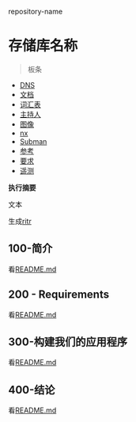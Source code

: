 repository-name

# 存储库名称

> 板条

-   [DNS](./DNS.md)
-   [文档](./DOCUMENTATION.md)
-   [词汇表](./GLOSSARY.md)
-   [主持人](./HOSTS.md)
-   [图像](./IMAGES.md)
-   [nx](./NX.md)
-   [Subman](./PODMAN.md)
-   [参考](./REFERENCES.md)
-   [要求](./REQUIREMENTS.md)
-   [遥测](./TELEMETRY.md)

**执行摘要**

文本

生成[ritr](https://app.rytr.me)

## 100-简介

看[README.md](./100/README.md)

## 200 - Requirements

看[README.md](./200/README.md)

## 300-构建我们的应用程序

看[README.md](./300/README.md)

## 400-结论

看[README.md](./400/README.md)
